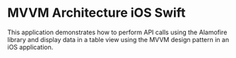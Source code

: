 # MVVM Architecture iOS Swift 

This application demonstrates how to perform API calls using the Alamofire library and display data in a table view using the MVVM design pattern in an iOS application.
